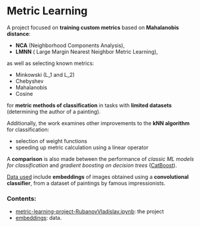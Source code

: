 # Metric Learning

A project focused on **training custom metrics** based on **Mahalanobis distance**:
* **NCA** (Neighborhood Components Analysis),
* **LMNN** ( Large Margin Nearest Neighbor Metric Learning), 

as well as selecting known metrics:
* Minkowski (L_1 and L_2)
* Chebyshev
* Mahalanobis
* Cosine

for **metric methods of classification** in tasks with **limited datasets** 
(determining the author of a painting).

Additionally, the work examines other improvements to the **kNN algorithm** for 
classification:
* selection of weight functions
* speeding up metric calculation using a linear operator

A **comparison** is also made between the performance of _classic ML models 
for classification_ and _gradient boosting on decision trees_
([CatBoost](https://catboost.ai/)).

[Data used](https://www.kaggle.com/delayedkarma/impressionist-classifier-data) 
include **embeddings** of images obtained using a **convolutional classifier**, 
from a dataset of paintings by famous impressionists.

### Contents:
* [metric-learning-project-RubanovVladislav.ipynb](./metric-learning-project-RubanovVladislav.ipynb): 
the project
* [embeddings](./embeddings): data.

